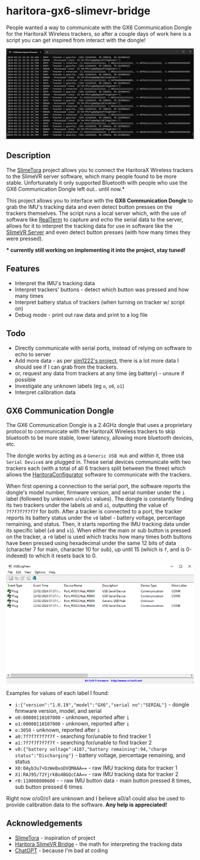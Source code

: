 # haritora-gx6-slimevr-bridge
People wanted a way to communicate with the GX6 Communication Dongle for the HaritoraX Wireless trackers, so after a couple days of work here is a script you can get inspired from interact with the dongle!<br>

![Alt text](showcase.png)

## Description
The [SlimeTora](https://github.com/OCSYT/SlimeTora) project allows you to connect the HaritoraX Wireless trackers to the SlimeVR server software, which many people found to be more stable. Unfortunately it only supported Bluetooth with people who use the GX6 Communication Dongle left out.. until now.*

This project allows you to interface with the **GX6 Communication Dongle** to grab the IMU's tracking data and even detect button presses on the trackers themselves. The script runs a local server which, with the use of software like [RealTerm](https://sourceforge.net/projects/realterm/) to capture and echo the serial data to the server, allows for it to interpret the tracking data for use in software like the [SlimeVR Server](https://github.com/SlimeVR/SlimeVR-Server) and even detect button presses (with how many times they were pressed).

**\* currently still working on implementing it into the project, stay tuned!**

## Features
- Interpret the IMU's tracking data
- Interpret trackers' buttons - detect which button was pressed and how many times
- Interpret battery status of trackers (when turning on tracker w/ script on)
- Debug mode - print out raw data and print to a log file

## Todo
- Directly communicate with serial ports, instead of relying on software to echo to server
- Add more data - as per [sim1222's project](https://github.com/sim1222/haritorax-slimevr-bridge/blob/master/src/haritora.rs), there is a lot more data I should see if I can grab from the trackers.
- or, request any data from trackers at any time (eg battery) - unsure if possible
- Investigate any unknown labels (eg `o`, `o0`, `o1`)
- Interpret calibration data

## GX6 Communication Dongle
<spoiler>The GX6 Communication Dongle is a 2.4GHz dongle that uses a proprietary protocol to communicate with the HaritoraX Wireless trackers to skip bluetooth to be more stable, lower latency, allowing more bluetooth devices, etc.

The dongle works by acting as a `Generic USB Hub` and within it, three `USB Serial Device`s are plugged in. These serial devices communicate with two trackers each (with a total of all 6 trackers split between the three) which allows the [HaritoraConfigurator](https://shop.shiftall.net/en-us/products/haritoraconfigurator-global) software to communicate with the trackers.

When first opening a connection to the serial port, the software reports the dongle's model number, firmware version, and serial number under the `i` label (followed by unknown `o`/`o0`/`o1` values). The dongle is constantly finding its two trackers under the labels `a0` and `a1`, outputting the value of `7f7f7f7f7f7f` for both. After a tracker is connected to a port, the tracker reports its battery status under the `v0` label - battery voltage, percentage remaining, and status. Then, it starts reporting the IMU tracking data under its specific label (`x0` and `x1`). When either the main or sub button is pressed on the tracker, a `r0` label is used which tracks how many times both buttons have been pressed using hexadecimal under the same 12 bits of data (character 7 for main, character 10 for sub), up until 15 (which is `f`, and is 0-indexed) to which it resets back to 0.

![USBLogView window showing a "Generic USB Hub" and three "USB Serial Devices" plugged in](usblogview.png)

Examples for values of each label I found:
- `i:{"version":"1.0.19","model":"GX6","serial no":"SERIAL"}` - dongle firmware version, model, and serial
- `o0:00000110107000` - unknown, reported after `i`
- `o1:00000110107000` - unknown, reported after `i`
- `o:3050` - unknown, reported after `i`
- `a0:7f7f7f7f7f7f` - searching for/unable to find tracker 1
- `a1:7f7f7f7f7f7f` - searching for/unable to find tracker 2
- `v0:{"battery voltage":4107,"battery remaining":94,"charge status":"Discharging"}` - battery voltage, percentage remaining, and status
- `X0:0Ayb3u7+DzWeBxoDVQMAAA==` - raw IMU tracking data for tracker 1
- `X1:RAJ95/72YjrkBo4BGQcCAA==` - raw IMU tracking data for tracker 2
- `r0:110060800600` -  - raw IMU button data - main button pressed 8 times, sub button pressed 6 times

Right now o/o0/o1 are unknown and I believe a0/a1 could also be used to provide calibration data to the software. **Any help is appreciated!**

## Acknowledgements
* [SlimeTora](https://github.com/OCSYT/SlimeTora) - inspiration of project
* [Haritora SlimeVR Bridge](https://github.com/sim1222/haritorax-slimevr-bridge/) - the math for interpreting the tracking data
* [ChatGPT](https://chat.openai.com) - because I'm bad at coding